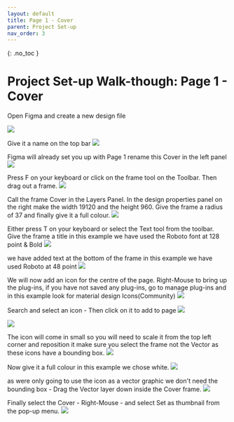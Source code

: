```yaml
---
layout: default
title: Page 1 - Cover
parent: Project Set-up
nav_order: 3
---
```


{: .no_toc }

#  Project Set-up Walk-though: Page 1 - Cover

Open Figma and create a new design file

![](../image/../images/doc_set_up_2023/cover_1/Cover_7.png)

 Give it a name on the top bar
![](../image/../images/doc_set_up_2023/cover_1/Cover_9.png)

 Figma will already set you up with Page 1 rename this Cover in the left panel
![](../image/../images/doc_set_up_2023/cover_1/Cover_10.png)


 Press F on your keyboard or click on the frame tool on the Toolbar. Then drag out a frame.
![](../image/../images/doc_set_up_2023/cover_1/Cover_11.png)

 Call the frame Cover in the Layers Panel. In the design properties panel on the right make the width 19120 and the height 960. Give the frame a radius of 37 and finally give it a full colour.
![](../image/../images/doc_set_up_2023/cover_1/Cover_12.png)

 Either press T on your keyboard or select the Text tool from the toolbar. Give the frame a title in this example we have used the Roboto font at 128 point & Bold
![](../image/../images/doc_set_up_2023/cover_1/Cover_13.png)


 we have added text at the bottom of the frame in this example we have used Roboto at 48 point
![](../image/../images/doc_set_up_2023/cover_1/Cover_14.png)

 We will now add an icon for the centre of the page. Right-Mouse to bring up the plug-ins, if you have not saved any plug-ins, go to manage plug-ins and in this example look for material design Icons(Community)
![](../image/../images/doc_set_up_2023/cover_1/Cover_15.png)

 Search and select an icon - Then click on it to add to page
![](../image/../images/doc_set_up_2023/cover_1/Cover_16.png)


![](../image/../images/doc_set_up_2023/cover_1/Cover_17.png)

The icon will come in small so you will need to scale it from the top left corner and reposition it make sure you select the frame not the Vector as these icons have a bounding box.
![](../image/../images/doc_set_up_2023/cover_1/delect_cover_1.png)

 Now give it a full colour in this example we chose white.
![](../image/../images/doc_set_up_2023/cover_1/Cover_18.png)

 as were only going to use the icon as a vector graphic we don't need the bounding box - Drag the Vector layer down inside the Cover frame.
![](../image/../images/doc_set_up_2023/cover_1/delect_cover_3.png)


 Finally select the Cover - Right-Mouse - and select Set as thumbnail from the pop-up menu.
![](../image/../images/doc_set_up_2023/cover_1/Cover_21.png)